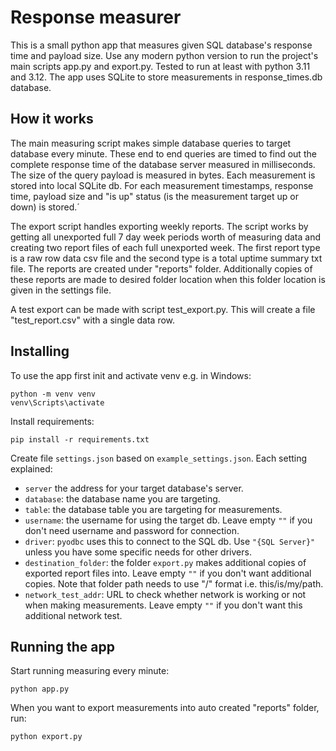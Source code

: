 # Response measurer

This is a small python app that measures given SQL database's response time and payload size. Use any modern python version to run the project's main scripts app.py and export.py. Tested to run at least with python 3.11 and 3.12. The app uses SQLite to store measurements in response_times.db database.

## How it works

The main measuring script makes simple database queries to target database every minute. These end to end queries are timed to find out the complete response time of the database server measured in milliseconds. The size of the query payload is measured in bytes. Each measurement is stored into local SQLite db. For each measurement timestamps, response time, payload size and "is up" status (is the measurement target up or down) is stored.´

The export script handles exporting weekly reports. The script works by getting all unexported full 7 day week periods worth of measuring data and creating two report files of each full unexported week. The first report type is a raw row data csv file and the second type is a total uptime summary txt file. The reports are created under "reports" folder. Additionally copies of these reports are made to desired folder location when this folder location is given in the settings file.

A test export can be made with script test_export.py. This will create a file "test_report.csv" with a single data row.

## Installing

To use the app first init and activate venv e.g. in Windows:
```
python -m venv venv
venv\Scripts\activate
```

Install requirements:
```
pip install -r requirements.txt
```

Create file `settings.json` based on `example_settings.json`. Each setting explained:
- `server` the address for your target database's server.
- `database`: the database name you are targeting.
- `table`: the database table you are targeting for measurements.
- `username`: the username for using the target db. Leave empty `""` if you don't need username and password for connection.
- `driver`: `pyodbc` uses this to connect to the SQL db. Use `"{SQL Server}"` unless you have some specific needs for other drivers.
- `destination_folder`: the folder `export.py` makes additional copies of exported report files into. Leave empty `""` if you don't want additional copies. Note that folder path needs to use "/" format i.e. this/is/my/path.
- `network_test_addr`: URL to check whether network is working or not when making measurements. Leave empty `""` if you don't want this additional network test.

## Running the app

Start running measuring every minute:
```
python app.py
```

When you want to export measurements into auto created "reports" folder, run:
```
python export.py
```